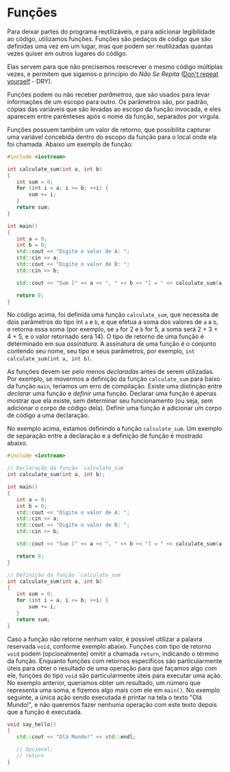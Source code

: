 # Funções

Para deixar partes do programa reutilizáveis, e para adicionar legibilidade ao código, utilizamos funções. Funções são pedaços de código que são definidas uma vez em um lugar, mas que podem ser reutilizadas quantas vezes quiser em outros lugares do código.

Elas servem para que não precisemos reescrever o mesmo código múltiplas vezes, e permitem que sigamos o princípio do _Não Se Repita_ ([Don't repeat yourself](https://pt.wikipedia.org/wiki/Don%27t_repeat_yourself) - DRY).

Funções podem ou não receber _parâmetros_, que são usados para levar informações de um escopo para outro. Os parâmetros são, por padrão, cópias das variáveis que são levadas ao escopo da função invocada, e eles aparecem entre parênteses após o nome da função, separados por vírgula.

Funções possuem também um valor de retorno, que possibilita capturar uma variável concebida dentro do escopo da função para o local onde ela foi chamada. Abaixo um exemplo de função:

```cpp
#include <iostream>

int calculate_sum(int a, int b)
{
   int sum = 0;
   for (int i = a; i <= b; ++i) {
       sum += i;
   }
   return sum;
}

int main()
{
   int a = 0;
   int b = 0;
   std::cout << "Digite o valor de A: ";
   std::cin >> a;
   std::cout << "Digite o valor de B: ";
   std::cin >> b;

   std::cout << "Sum [" << a << ", " << b << "] = " << calculate_sum(a, b) << std::endl;

   return 0;
}
```

No código acima, foi definida uma função `calculate_sum`, que necessita de dois parâmetros do tipo int `a` e `b`, e que efetua a soma dos valores de `a` a `b`, e retorna essa soma (por exemplo, se `a` for 2 e `b` for 5, a soma será 2 + 3 + 4 + 5, e o valor retornado será 14). O tipo de retorno de uma função é determinado em sua _assinatura_. A assinatura de uma função é o conjunto contendo seu nome, seu tipo e seus parâmetros, por exemplo, `int calculate_sum(int a, int b)`.

As funções devem ser pelo menos _declaradas_ antes de serem utilizadas. Por exemplo, se movermos a definição da função `calculate_sum` para baixo da função `main`, teriamos um erro de compilação. Existe uma distinção entre _declarar_ uma função e _definir_ uma função. Declarar uma função é apenas mostrar que ela existe, sem determinar seu funcionamento (ou seja, sem adicionar o corpo de código dela). Definir uma função é adicionar um corpo de código a uma declaração.

No exemplo acima, estamos definindo a função `calculate_sum`. Um exemplo de separação entre a declaração e a definição de função é mostrado abaixo.

```cpp
#include <iostream>

// Declaração da função `calculate_sum`
int calculate_sum(int a, int b);

int main()
{
   int a = 0;
   int b = 0;
   std::cout << "Digite o valor de A: ";
   std::cin >> a;
   std::cout << "Digite o valor de B: ";
   std::cin >> b;

   std::cout << "Sum [" << a << ", " << b << "] = " << calculate_sum(a, b) << std::endl;

   return 0;
}

// Definição da função `calculate_sum`
int calculate_sum(int a, int b)
{
   int sum = 0;
   for (int i = a; i <= b; ++i) {
       sum += i;
   }
   return sum;
}
```

Caso a função não retorne nenhum valor, é possível utilizar a palavra reservada `void`, conforme exemplo abaixo. Funções com tipo de retorno `void` podem (opcionalmente) omitir a chamada `return`, indicando o término da função. Enquanto funções com retornos específicos são particularmente úteis para obter o resultado de uma operação para que façamos algo com ele, funções do tipo `void` são particularmente úteis para executar uma ação. No exemplo anterior, queríamos obter um resultado, um número que representa uma soma, e fizemos algo mais com ele em `main()`. No exemplo seguinte, a única ação sendo executada é printar na tela o texto "Olá Mundo!", e não queremos fazer nenhuma operação com este texto depois que a função é executada.

```cpp
void say_hello()
{
   std::cout << "Olá Mundo!" << std::endl;

   // Opcional:
   // return
}
```
